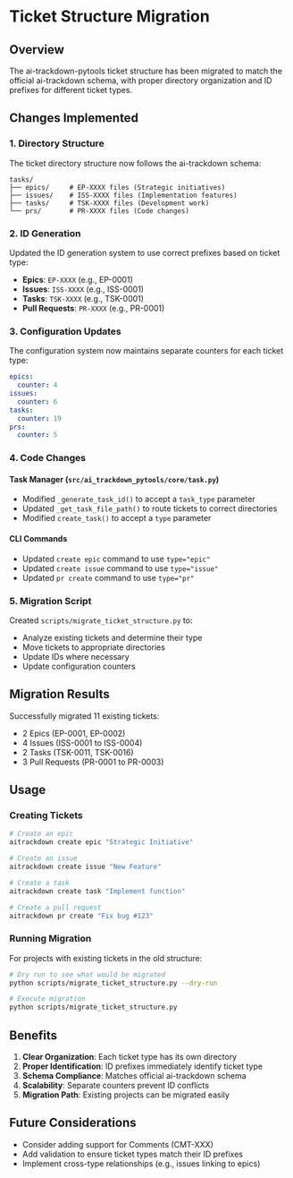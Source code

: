 # Ticket Structure Migration

## Overview

The ai-trackdown-pytools ticket structure has been migrated to match the official ai-trackdown schema, with proper directory organization and ID prefixes for different ticket types.

## Changes Implemented

### 1. Directory Structure

The ticket directory structure now follows the ai-trackdown schema:

```
tasks/
├── epics/     # EP-XXXX files (Strategic initiatives)
├── issues/    # ISS-XXXX files (Implementation features)  
├── tasks/     # TSK-XXXX files (Development work)
└── prs/       # PR-XXXX files (Code changes)
```

### 2. ID Generation

Updated the ID generation system to use correct prefixes based on ticket type:

- **Epics**: `EP-XXXX` (e.g., EP-0001)
- **Issues**: `ISS-XXXX` (e.g., ISS-0001)
- **Tasks**: `TSK-XXXX` (e.g., TSK-0001)
- **Pull Requests**: `PR-XXXX` (e.g., PR-0001)

### 3. Configuration Updates

The configuration system now maintains separate counters for each ticket type:

```yaml
epics:
  counter: 4
issues:
  counter: 6
tasks:
  counter: 19
prs:
  counter: 5
```

### 4. Code Changes

#### Task Manager (`src/ai_trackdown_pytools/core/task.py`)

- Modified `_generate_task_id()` to accept a `task_type` parameter
- Updated `_get_task_file_path()` to route tickets to correct directories
- Modified `create_task()` to accept a `type` parameter

#### CLI Commands

- Updated `create epic` command to use `type="epic"`
- Updated `create issue` command to use `type="issue"`
- Updated `pr create` command to use `type="pr"`

### 5. Migration Script

Created `scripts/migrate_ticket_structure.py` to:

- Analyze existing tickets and determine their type
- Move tickets to appropriate directories
- Update IDs where necessary
- Update configuration counters

## Migration Results

Successfully migrated 11 existing tickets:

- 2 Epics (EP-0001, EP-0002)
- 4 Issues (ISS-0001 to ISS-0004)
- 2 Tasks (TSK-0011, TSK-0016)
- 3 Pull Requests (PR-0001 to PR-0003)

## Usage

### Creating Tickets

```bash
# Create an epic
aitrackdown create epic "Strategic Initiative"

# Create an issue
aitrackdown create issue "New Feature"

# Create a task
aitrackdown create task "Implement function"

# Create a pull request
aitrackdown pr create "Fix bug #123"
```

### Running Migration

For projects with existing tickets in the old structure:

```bash
# Dry run to see what would be migrated
python scripts/migrate_ticket_structure.py --dry-run

# Execute migration
python scripts/migrate_ticket_structure.py
```

## Benefits

1. **Clear Organization**: Each ticket type has its own directory
2. **Proper Identification**: ID prefixes immediately identify ticket type
3. **Schema Compliance**: Matches official ai-trackdown schema
4. **Scalability**: Separate counters prevent ID conflicts
5. **Migration Path**: Existing projects can be migrated easily

## Future Considerations

- Consider adding support for Comments (CMT-XXX)
- Add validation to ensure ticket types match their ID prefixes
- Implement cross-type relationships (e.g., issues linking to epics)